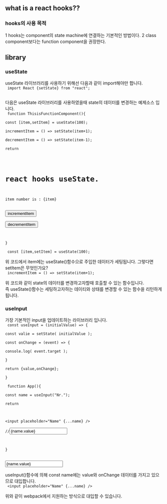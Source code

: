 ## what is a react hooks??
### hooks의 사용 목적
1 hooks는 component의 state machine에 연결하는 기본적인 방법이다.
2 class component보다는 function component을 권장한다.

## library
### useState
useState 라이브러리를 사용하기 위해선 다음과 같이 import해야만 합니다.      
<code>
import React {setState} from "react";   
</code>

다음은 useState 라이브러리를 사용하였을때 state의 데이터를 변경하는 예제소스 입니다.    
<code>
    function ThisisFunctionComponent(){     
      const [item,setItem] = useState(100);     
      incrementItem = () => setState(item+1);       
      decrementItem = () => setState(item-1);       
      return <div>      
          <h1>react hooks useState.</h1>        
          <div>item number is : {item}</div>        
          <button onClick={incrementItem}>incrementItem</button>        
          <button onClick={decrementItem}>decrementItem</button>        
          </div>        
    }       
</code>
<code>
    const [item,setItem] = useState(100);    
</code>
위 코드에서 item에는 useState()함수으로 주입한 데이터가 세팅됩니다. 그렇다면 setItem은 무엇인가요?    
<code>
    incrementItem = () => setState(item+1);     
</code>
위 코드와 같이 state의 데이터를 변경하고자할때 호출할 수 있는 함수입니다.        
즉 useState()함수는 세팅하고자하는 데이티와 상태를 변경할 수 있는 함수을 리턴하게 됩니다.      

### useInput        
가장 기본적인 input을 업데이트하는 라이브러리 입니다.        
<code>
    const useInput = (initialValue) => {        
        const valie = setState( initialValue );     
        const onChange = (event) => {       
            console.log( event.target );        
        }       
        return {value,onChange};        
    }       
</code>
<code>
    function App(){     
        const name = useInput("Nr.");       
        return <div>        
            <input placeholder="Name" {...name} />      
            //<input placeholder="Name" value={name.value} onChange={name.onChange} />      
        </div>      
    }       
</code>
<code>
    <input placeholder="Name" value={name.value} onChange={name.onChange} />        
</code>
useInput()함수에 의해 const name에는 value와 onChange 데이터를 가지고 있으므로 대입합니다.      
<code>
    <input placeholder="Name" {...name} />      
</code>
위와 같이 webpack에서 지원하는 방식으로 대입할 수 있습니다.       